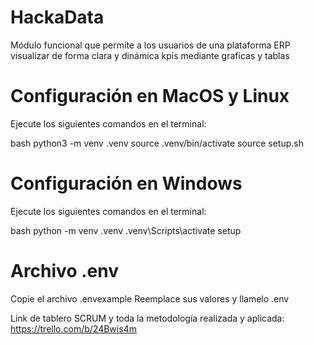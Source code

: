 # HackaData
Módulo funcional que permite a los usuarios de una plataforma ERP visualizar de forma clara y dinámica kpis mediante graficas y tablas

# Configuración en MacOS y Linux

Ejecute los siguientes comandos en el terminal:

bash
python3 -m venv .venv
source .venv/bin/activate
source setup.sh


# Configuración en Windows

Ejecute los siguientes comandos en el terminal:

bash
python -m venv .venv
.venv\Scripts\activate
setup


# Archivo .env

Copie el archivo .envexample Reemplace sus valores y llamelo .env


Link de tablero SCRUM y toda la metodología realizada y aplicada: 
https://trello.com/b/24Bwis4m
